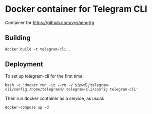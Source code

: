 # Docker container for Telegram CLI

Container for https://github.com/vysheng/tg

## Building

```
docker build -t telegram-cli .
```

## Deployment

To set up telegram-cli for the first time:

```
bash -c 'docker run -it --rm -v $(pwd)/telegram-cli/config:/home/telegramd/.telegram-cli/config telegram-cli'
```

Then run docker container as a service, as usual:

```
docker-compose up -d
```

